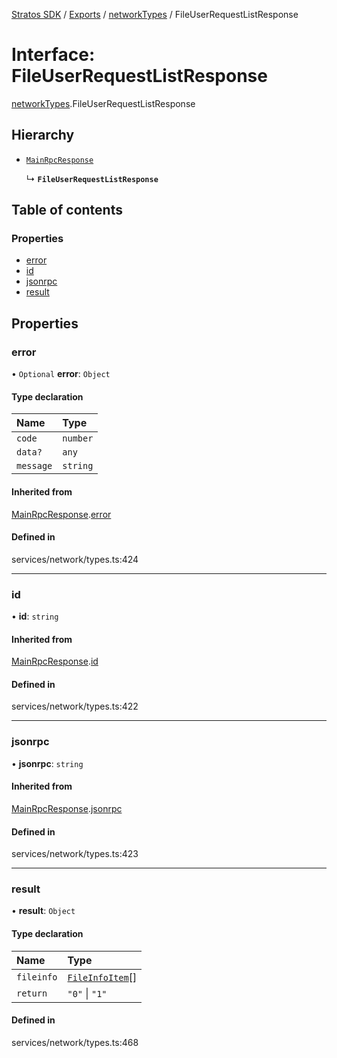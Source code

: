 [Stratos SDK](../README.md) / [Exports](../modules.md) / [networkTypes](../modules/networkTypes.md) / FileUserRequestListResponse

# Interface: FileUserRequestListResponse

[networkTypes](../modules/networkTypes.md).FileUserRequestListResponse

## Hierarchy

- [`MainRpcResponse`](networkTypes.MainRpcResponse.md)

  ↳ **`FileUserRequestListResponse`**

## Table of contents

### Properties

- [error](networkTypes.FileUserRequestListResponse.md#error)
- [id](networkTypes.FileUserRequestListResponse.md#id)
- [jsonrpc](networkTypes.FileUserRequestListResponse.md#jsonrpc)
- [result](networkTypes.FileUserRequestListResponse.md#result)

## Properties

### error

• `Optional` **error**: `Object`

#### Type declaration

| Name | Type |
| :------ | :------ |
| `code` | `number` |
| `data?` | `any` |
| `message` | `string` |

#### Inherited from

[MainRpcResponse](networkTypes.MainRpcResponse.md).[error](networkTypes.MainRpcResponse.md#error)

#### Defined in

services/network/types.ts:424

___

### id

• **id**: `string`

#### Inherited from

[MainRpcResponse](networkTypes.MainRpcResponse.md).[id](networkTypes.MainRpcResponse.md#id)

#### Defined in

services/network/types.ts:422

___

### jsonrpc

• **jsonrpc**: `string`

#### Inherited from

[MainRpcResponse](networkTypes.MainRpcResponse.md).[jsonrpc](networkTypes.MainRpcResponse.md#jsonrpc)

#### Defined in

services/network/types.ts:423

___

### result

• **result**: `Object`

#### Type declaration

| Name | Type |
| :------ | :------ |
| `fileinfo` | [`FileInfoItem`](networkTypes.FileInfoItem.md)[] |
| `return` | ``"0"`` \| ``"1"`` |

#### Defined in

services/network/types.ts:468
